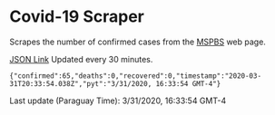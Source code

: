 # Covid-19 Scraper

Scrapes the number of confirmed cases from the [MSPBS](https://www.mspbs.gov.py/covid-19.php) web page.

[JSON Link](https://jmayalag.github.io/covid19-scrape/cases.json)
Updated every 30 minutes.
```
{"confirmed":65,"deaths":0,"recovered":0,"timestamp":"2020-03-31T20:33:54.038Z","pyt":"3/31/2020, 16:33:54 GMT-4"}
```
Last update (Paraguay Time): 3/31/2020, 16:33:54 GMT-4